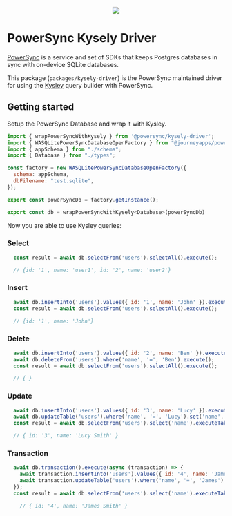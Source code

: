 <p align="center">
  <a href="https://www.powersync.com" target="_blank"><img src="https://github.com/powersync-ja/.github/assets/19345049/602bafa0-41ce-4cee-a432-56848c278722"/></a>
</p>

# PowerSync Kysely Driver

[PowerSync](https://powersync.com) is a service and set of SDKs that keeps Postgres databases in sync with on-device SQLite databases.

This package (`packages/kysely-driver`) is the PowerSync maintained driver for using the [Kysley](https://kysely.dev/) query builder with PowerSync.

## Getting started

Setup the PowerSync Database and wrap it with Kysley.

```js
import { wrapPowerSyncWithKysely } from '@powersync/kysely-driver';
import { WASQLitePowerSyncDatabaseOpenFactory } from "@journeyapps/powersync-sdk-web";
import { appSchema } from "./schema";
import { Database } from "./types";

const factory = new WASQLitePowerSyncDatabaseOpenFactory({
  schema: appSchema,
  dbFilename: "test.sqlite",
});

export const powerSyncDb = factory.getInstance();

export const db = wrapPowerSyncWithKysely<Database>(powerSyncDb)
```

Now you are able to use Kysley queries:

### Select

```js
  const result = await db.selectFrom('users').selectAll().execute();

  // {id: '1', name: 'user1', id: '2', name: 'user2'}
```

### Insert

```js
  await db.insertInto('users').values({ id: '1', name: 'John' }).execute();
  const result = await db.selectFrom('users').selectAll().execute();

  // {id: '1', name: 'John'}
```

### Delete

```js
  await db.insertInto('users').values({ id: '2', name: 'Ben' }).execute();
  await db.deleteFrom('users').where('name', '=', 'Ben').execute();
  const result = await db.selectFrom('users').selectAll().execute();

  // { }
```

### Update

```js
  await db.insertInto('users').values({ id: '3', name: 'Lucy' }).execute();
  await db.updateTable('users').where('name', '=', 'Lucy').set('name', 'Lucy Smith').execute();
  const result = await db.selectFrom('users').select('name').executeTakeFirstOrThrow();

  // { id: '3', name: 'Lucy Smith' }
```

### Transaction

```js
  await db.transaction().execute(async (transaction) => {
    await transaction.insertInto('users').values({ id: '4', name: 'James' }).execute();
    await transaction.updateTable('users').where('name', '=', 'James').set('name', 'James Smith').execute();
  });
  const result = await db.selectFrom('users').select('name').executeTakeFirstOrThrow();

    // { id: '4', name: 'James Smith' }
```
